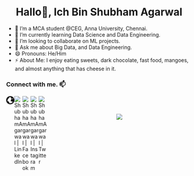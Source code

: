 <h1 align="center">Hallo👋, Ich Bin Shubham Agarwal</h1>
<!--
**BeAgarwal/BeAgarwal** is a ✨ _special_ ✨ repository because its `README.md` (this file) appears on your GitHub profile.-->

- 🔭 I’m a MCA student @CEG, Anna University, Chennai.
- 🌱 I’m currently learning Data Science and Data Engineering.
- 👯 I’m looking to collaborate on ML projects.
- 💬 Ask me about Big Data, and Data Engineering.
- 😄 Pronouns: He/Him
- ⚡ About Me: I enjoy eating sweets, dark chocolate, fast food, mangoes, and almost anything that has cheese in it.

### Connect with me. 📫

[<img align="left" alt="ShubhamAgarwal" width="22px" src="https://raw.githubusercontent.com/iconic/open-iconic/master/svg/globe.svg" />][website]
[<img align="left" alt="ShubhamAgarwal | LinkedIn" width="22px" src="https://cdn.jsdelivr.net/npm/simple-icons@v3/icons/linkedin.svg" />][linkedin]
[<img align="left" alt="ShubhamAgarwal | Facebook" width="22px" src="https://cdn.jsdelivr.net/npm/simple-icons@v3/icons/facebook.svg" />][facebook]
[<img align="left" alt="ShubhamAgarwal | Instagram" width="22px" src="https://cdn.jsdelivr.net/npm/simple-icons@v3/icons/instagram.svg" />][instagram]
[<img align="left" alt="ShubhamAgarwal | Twitter" width="22px" src="https://cdn.jsdelivr.net/npm/simple-icons@v3/icons/twitter.svg" />][twitter]

<br/><br/>

<p align="center"><img src="https://github-readme-stats.vercel.app/api?username=BeAgarwal&&show_icons=true&title_color=ffffff&icon_color=bb2acf&text_color=daf7dc&bg_color=191919" /> </p>


[website]: http://beagarwal.com/
[twitter]: https://twitter.com/beagarwal
[instagram]: https://www.instagram.com/beagarwal
[linkedin]: https://www.linkedin.com/in/beagarwal/
[facebook]: https://www.facebook.com/beagarwal
